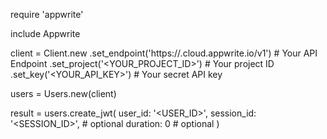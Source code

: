 require 'appwrite'

include Appwrite

client = Client.new
    .set_endpoint('https://<REGION>.cloud.appwrite.io/v1') # Your API Endpoint
    .set_project('<YOUR_PROJECT_ID>') # Your project ID
    .set_key('<YOUR_API_KEY>') # Your secret API key

users = Users.new(client)

result = users.create_jwt(
    user_id: '<USER_ID>',
    session_id: '<SESSION_ID>', # optional
    duration: 0 # optional
)

